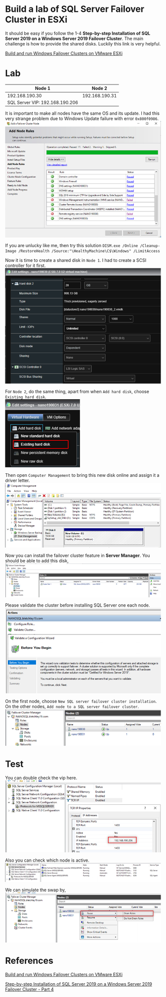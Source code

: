 # Build a lab of SQL Server Failover Cluster in ESXi

It should be easy if you follow the 1-4 **Step-by-step Installation of SQL Server 2019 on a Windows Server 2019 Failover Cluster**. The main challenge is how to provide the shared disks. Luckily this link is very helpful.

[Build and run Windows Failover Clusters on VMware ESXi](https://www.vkernel.ro/blog/build-and-run-windows-failover-clusters-on-vmware-esxi)

# Lab

|Node 1 | Node 2 |
| --- | --- |
|192.168.190.30 | 192.168.190.31|
| SQL Server VIP: 192.168.190.206 |



It is important to make all nodes have the same OS and its update. I had this very strange problem due to Windows Update failure with error `0x800f0986`.  
![node_rule_failed](./doc/node_rule_failed.png)

If you are unlucky like me, then try this solution `DISM.exe /Online /Cleanup-Image /RestoreHealth /Source:"\HealthyMachine\C$\Windows" /LimitAccess`

Now it is time to create a shared disk in `Node 1`. I had to create a SCSI controller for it first.  
![shared_disk](./doc/shared_disk.png)

For `Node 2`, do the same thing, apart from when `Add hard disk`, choose `Existing hard disk`.  
![existing_diskt](./doc/existing_disk.png)

Then open `Computer Management` to bring this new disk online and assign it a driver letter.
![disk_management](./doc/disk_management.png)

Now you can install the failover cluster feature in **Server Manager**.
You should be able to add this disk,  
![disk_in_cluster](./doc/disk_in_cluster.png)

Please validate the cluster before installing SQL Server one each node.  
![validate_cluster](./doc/validate_cluster.png)

On the first node, choose `New SQL server failover cluster installation`. On the other nodes, `Add node to a SQL server failover cluster`.  
![node_status](./doc/node_status.png)

# Test

You can double check the vip here.  
![sql_vip](./doc/sql_vip.png)

Also you can check which node is active.  
![sql_services](./doc/sql_services.png)

We can simulate the swap by,  
![failover_disk](./doc/failover_swap.png)

# References
[Build and run Windows Failover Clusters on VMware ESXi](https://www.vkernel.ro/blog/build-and-run-windows-failover-clusters-on-vmware-esxi)

[Step-by-step Installation of SQL Server 2019 on a Windows Server 2019 Failover Cluster - Part 4](https://www.mssqltips.com/sqlservertip/6629/sql-server-2019-cluster-setup/)
